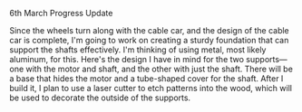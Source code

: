 6th March Progress Update

 Since the wheels turn along with the cable car, and the design of the cable car is complete, I'm going to work on creating a sturdy foundation that can support the shafts effectively. I'm thinking of using metal, most likely aluminum, for this. Here's the design I have in mind for the two supports—one with the motor and shaft, and the other with just the shaft. There will be a base that hides the motor and a tube-shaped cover for the shaft. After I build it, I plan to use a laser cutter to etch patterns into the wood, which will be used to decorate the outside of the supports.
